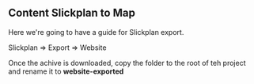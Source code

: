 ## Content Slickplan to Map

Here we're going to have a guide for Slickplan export.

Slickplan => Export => Website

Once the achive is downloaded, copy the folder to the root of teh project and rename it to **website-exported**